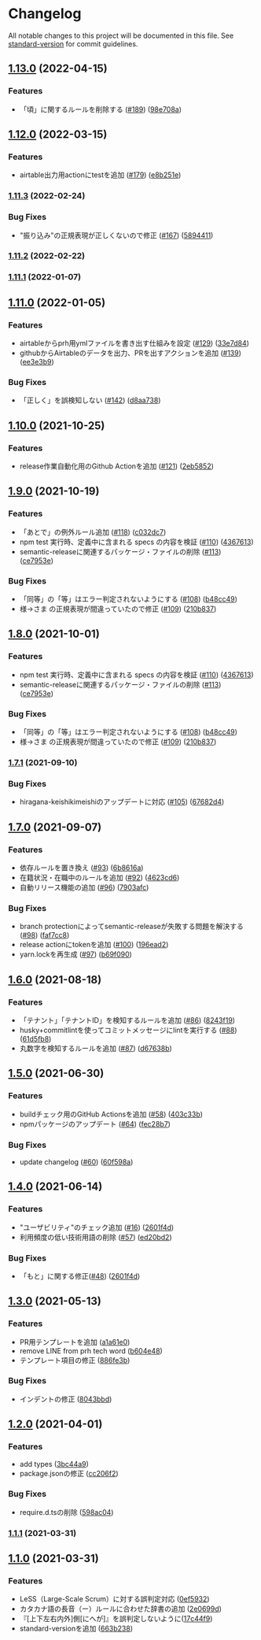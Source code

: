 # Changelog

All notable changes to this project will be documented in this file. See [standard-version](https://github.com/conventional-changelog/standard-version) for commit guidelines.

## [1.13.0](https://github.com/kufu/textlint-rule-preset-smarthr/compare/v1.12.0...v1.13.0) (2022-04-15)


### Features

* 「頃」に関するルールを削除する ([#189](https://github.com/kufu/textlint-rule-preset-smarthr/issues/189)) ([98e708a](https://github.com/kufu/textlint-rule-preset-smarthr/commit/98e708abadea9d3116d2eee58b95d80c33533b7f))

## [1.12.0](https://github.com/kufu/textlint-rule-preset-smarthr/compare/v1.11.3...v1.12.0) (2022-03-15)


### Features

* airtable出力用actionにtestを追加 ([#179](https://github.com/kufu/textlint-rule-preset-smarthr/issues/179)) ([e8b251e](https://github.com/kufu/textlint-rule-preset-smarthr/commit/e8b251eaccdefd04caa36cd95775c09b1d95c953))

### [1.11.3](https://github.com/kufu/textlint-rule-preset-smarthr/compare/v1.11.2...v1.11.3) (2022-02-24)


### Bug Fixes

* "振り込み"の正規表現が正しくないので修正 ([#167](https://github.com/kufu/textlint-rule-preset-smarthr/issues/167)) ([5894411](https://github.com/kufu/textlint-rule-preset-smarthr/commit/58944111dccbf197ca66b95bc90492ce76f34ff0))

### [1.11.2](https://github.com/kufu/textlint-rule-preset-smarthr/compare/v1.11.1...v1.11.2) (2022-02-22)

### [1.11.1](https://github.com/kufu/textlint-rule-preset-smarthr/compare/v1.11.0...v1.11.1) (2022-01-07)

## [1.11.0](https://github.com/kufu/textlint-rule-preset-smarthr/compare/v1.10.0...v1.11.0) (2022-01-05)


### Features

* airtableからprh用ymlファイルを書き出す仕組みを設定 ([#129](https://github.com/kufu/textlint-rule-preset-smarthr/issues/129)) ([33e7d84](https://github.com/kufu/textlint-rule-preset-smarthr/commit/33e7d84fec461c7378abf21b67c22565288be1c1))
* githubからAirtableのデータを出力、PRを出すアクションを追加 ([#139](https://github.com/kufu/textlint-rule-preset-smarthr/issues/139)) ([ee3e3b9](https://github.com/kufu/textlint-rule-preset-smarthr/commit/ee3e3b9240fd347884347e3d652402db73384862))


### Bug Fixes

* 「正しく」を誤検知しない ([#142](https://github.com/kufu/textlint-rule-preset-smarthr/issues/142)) ([d8aa738](https://github.com/kufu/textlint-rule-preset-smarthr/commit/d8aa738d61b993f646e432c3b5ce69d8475dcdc7))

## [1.10.0](https://github.com/kufu/textlint-rule-preset-smarthr/compare/v1.9.0...v1.10.0) (2021-10-25)


### Features

* release作業自動化用のGithub Actionを追加 ([#121](https://github.com/kufu/textlint-rule-preset-smarthr/issues/121)) ([2eb5852](https://github.com/kufu/textlint-rule-preset-smarthr/commit/2eb5852a23cc371a8513467b644538a9fee45e79))

## [1.9.0](https://github.com/kufu/textlint-rule-preset-smarthr/compare/v1.7.1...v1.9.0) (2021-10-19)


### Features

* 「あとで」の例外ルール追加 ([#118](https://github.com/kufu/textlint-rule-preset-smarthr/issues/118)) ([c032dc7](https://github.com/kufu/textlint-rule-preset-smarthr/commit/c032dc7dee82906ade4c89af773545a5727edb9e))
* npm test 実行時、定義中に含まれる specs の内容を検証 ([#110](https://github.com/kufu/textlint-rule-preset-smarthr/issues/110)) ([4367613](https://github.com/kufu/textlint-rule-preset-smarthr/commit/436761364989750b4d00088ef3c67dae009fcc3c))
* semantic-releaseに関連するパッケージ・ファイルの削除 ([#113](https://github.com/kufu/textlint-rule-preset-smarthr/issues/113)) ([ce7953e](https://github.com/kufu/textlint-rule-preset-smarthr/commit/ce7953e001d51b0ec6421e98f7d2cb2e4d2953c3))


### Bug Fixes

* 「同等」の「等」はエラー判定されないようにする ([#108](https://github.com/kufu/textlint-rule-preset-smarthr/issues/108)) ([b48cc49](https://github.com/kufu/textlint-rule-preset-smarthr/commit/b48cc49eb92ed8fb80b2fcf80ca64ea4f82ccba8))
* 様→さま の正規表現が間違っていたので修正 ([#109](https://github.com/kufu/textlint-rule-preset-smarthr/issues/109)) ([210b837](https://github.com/kufu/textlint-rule-preset-smarthr/commit/210b837b803070d7cd177d6095b333a1693c1e38))

## [1.8.0](https://github.com/kufu/textlint-rule-preset-smarthr/compare/v1.7.1...v1.8.0) (2021-10-01)


### Features

* npm test 実行時、定義中に含まれる specs の内容を検証 ([#110](https://github.com/kufu/textlint-rule-preset-smarthr/issues/110)) ([4367613](https://github.com/kufu/textlint-rule-preset-smarthr/commit/436761364989750b4d00088ef3c67dae009fcc3c))
* semantic-releaseに関連するパッケージ・ファイルの削除 ([#113](https://github.com/kufu/textlint-rule-preset-smarthr/issues/113)) ([ce7953e](https://github.com/kufu/textlint-rule-preset-smarthr/commit/ce7953e001d51b0ec6421e98f7d2cb2e4d2953c3))


### Bug Fixes

* 「同等」の「等」はエラー判定されないようにする ([#108](https://github.com/kufu/textlint-rule-preset-smarthr/issues/108)) ([b48cc49](https://github.com/kufu/textlint-rule-preset-smarthr/commit/b48cc49eb92ed8fb80b2fcf80ca64ea4f82ccba8))
* 様→さま の正規表現が間違っていたので修正 ([#109](https://github.com/kufu/textlint-rule-preset-smarthr/issues/109)) ([210b837](https://github.com/kufu/textlint-rule-preset-smarthr/commit/210b837b803070d7cd177d6095b333a1693c1e38))

### [1.7.1](https://github.com/kufu/textlint-rule-preset-smarthr/compare/v1.7.0...v1.7.1) (2021-09-10)


### Bug Fixes

* hiragana-keishikimeishiのアップデートに対応 ([#105](https://github.com/kufu/textlint-rule-preset-smarthr/issues/105)) ([67682d4](https://github.com/kufu/textlint-rule-preset-smarthr/commit/67682d4057674e3496ff845cee3e2b451088d0ac))

## [1.7.0](https://github.com/kufu/textlint-rule-preset-smarthr/compare/v1.6.0...v1.7.0) (2021-09-07)


### Features

* 依存ルールを置き換え ([#93](https://github.com/kufu/textlint-rule-preset-smarthr/issues/93)) ([6b8616a](https://github.com/kufu/textlint-rule-preset-smarthr/commit/6b8616a7fcb38b2c932628ce97b75b138b3eb213))
* 在籍状況・在職中のルールを追加 ([#92](https://github.com/kufu/textlint-rule-preset-smarthr/issues/92)) ([4623cd6](https://github.com/kufu/textlint-rule-preset-smarthr/commit/4623cd6010e13ea85e88706fc885601250f94218))
* 自動リリース機能の追加 ([#96](https://github.com/kufu/textlint-rule-preset-smarthr/issues/96)) ([7903afc](https://github.com/kufu/textlint-rule-preset-smarthr/commit/7903afc3647132764904ff4c6bb4e337da754f7a))


### Bug Fixes

* branch protectionによってsemantic-releaseが失敗する問題を解決する ([#98](https://github.com/kufu/textlint-rule-preset-smarthr/issues/98)) ([faf7cc8](https://github.com/kufu/textlint-rule-preset-smarthr/commit/faf7cc835701b22d48d0bb4d1afa897c553f14a0))
* release actionにtokenを追加 ([#100](https://github.com/kufu/textlint-rule-preset-smarthr/issues/100)) ([196ead2](https://github.com/kufu/textlint-rule-preset-smarthr/commit/196ead2161c8eada6ae077640e6aefba99f93423))
* yarn.lockを再生成 ([#97](https://github.com/kufu/textlint-rule-preset-smarthr/issues/97)) ([b69f090](https://github.com/kufu/textlint-rule-preset-smarthr/commit/b69f090ca548a66d96e3c3a60fd2be0a3dd36e8e))

## [1.6.0](https://github.com/kufu/textlint-rule-preset-smarthr/compare/v1.5.0...v1.6.0) (2021-08-18)


### Features

* 「テナント」「テナントID」を検知するルールを追加 ([#86](https://github.com/kufu/textlint-rule-preset-smarthr/issues/86)) ([8243f19](https://github.com/kufu/textlint-rule-preset-smarthr/commit/8243f19defc28beeb4da22f8c117b8e117431408))
* husky+commitlintを使ってコミットメッセージにlintを実行する ([#88](https://github.com/kufu/textlint-rule-preset-smarthr/issues/88)) ([61d5fb8](https://github.com/kufu/textlint-rule-preset-smarthr/commit/61d5fb8c88e3778d3522573ff844f5294d5e1579))
* 丸数字を検知するルールを追加 ([#87](https://github.com/kufu/textlint-rule-preset-smarthr/issues/87)) ([d67638b](https://github.com/kufu/textlint-rule-preset-smarthr/commit/d67638b16ac17c2f309198f5b87fa5bc5b302e1c))

## [1.5.0](https://github.com/kufu/textlint-rule-preset-smarthr/compare/v1.4.0...v1.5.0) (2021-06-30)


### Features

* buildチェック用のGitHub Actionsを追加 ([#58](https://github.com/kufu/textlint-rule-preset-smarthr/issues/58)) ([403c33b](https://github.com/kufu/textlint-rule-preset-smarthr/commit/403c33b9fc8fa6378bd02f8f9e1f7afe4bd58f5c))
* npmパッケージのアップデート ([#64](https://github.com/kufu/textlint-rule-preset-smarthr/issues/64)) ([fec28b7](https://github.com/kufu/textlint-rule-preset-smarthr/commit/fec28b74f9ed3a32d285d9363d5f30a4c8f0a0fd))


### Bug Fixes

* update changelog ([#60](https://github.com/kufu/textlint-rule-preset-smarthr/issues/60)) ([60f598a](https://github.com/kufu/textlint-rule-preset-smarthr/commit/60f598ab12b60953b781ab81e273c9f4ca29d411))

## [1.4.0](https://github.com/kufu/textlint-rule-preset-smarthr/compare/v1.3.0...v1.4.0) (2021-06-14)


### Features

* "ユーザビリティ"のチェック追加 ([#16](https://github.com/kufu/textlint-rule-preset-smarthr/issues/16)) ([2601f4d](https://github.com/kufu/textlint-rule-preset-smarthr/commit/2601f4d8e88e8b1c43692fce812708f7213ed79a))
* 利用頻度の低い技術用語の削除 ([#57](https://github.com/kufu/textlint-rule-preset-smarthr/issues/57)) ([ed20bd2](https://github.com/kufu/textlint-rule-preset-smarthr/commit/ed20bd23faaf3aec2be7bac488af01c881328f73))


### Bug Fixes

* 「もと」に関する修正([#48](https://github.com/kufu/textlint-rule-preset-smarthr/issues/48)) ([2601f4d](https://github.com/kufu/textlint-rule-preset-smarthr/commit/05d3b28b0aad28a05b9dc8346b8d5ab3b4a7d50b))


## [1.3.0](https://github.com/kufu/textlint-rule-preset-smarthr/compare/v1.2.0...v1.3.0) (2021-05-13)


### Features

* PR用テンプレートを追加 ([a1a61e0](https://github.com/kufu/textlint-rule-preset-smarthr/commit/a1a61e029498cf380003dc8d6fb3a798a836f78d))
* remove LINE from prh tech word ([b604e48](https://github.com/kufu/textlint-rule-preset-smarthr/commit/b604e48fa5c7d3d456cbcca8a0a6a689d76b2eb6))
* テンプレート項目の修正 ([886fe3b](https://github.com/kufu/textlint-rule-preset-smarthr/commit/886fe3bd59a495d78f3d6014c1649eac193b2166))


### Bug Fixes

* インデントの修正 ([8043bbd](https://github.com/kufu/textlint-rule-preset-smarthr/commit/8043bbd62e3d0ca6728e6aedefb2edbad7c6b7fa))

## [1.2.0](https://github.com/kufu/textlint-rule-preset-smarthr/compare/v1.1.1...v1.2.0) (2021-04-01)


### Features

* add types ([3bc44a9](https://github.com/kufu/textlint-rule-preset-smarthr/commit/3bc44a9045b7e419facc6c5318209faa62ba8003))
* package.jsonの修正 ([cc206f2](https://github.com/kufu/textlint-rule-preset-smarthr/commit/cc206f25c5f65981dc6b8a597543180d5f916a95))


### Bug Fixes

* require.d.tsの削除 ([598ac04](https://github.com/kufu/textlint-rule-preset-smarthr/commit/598ac0484b7884176604704819ee8986cbe46fcc))

### [1.1.1](https://github.com/kufu/textlint-rule-preset-smarthr/compare/v1.1.0...v1.1.1) (2021-03-31)

## [1.1.0](https://github.com/kgsi/textlint-rule-preset-smarthr/compare/v1.0.0...v1.1.0) (2021-03-31)

### Features

- LeSS（Large-Scale Scrum）に対する誤判定対応 ([0ef5932](https://github.com/kufu/textlint-rule-preset-smarthr/commit/0ef593209a056956eef11582f3aaef13fc790374))
- カタカナ語の長音（ー）ルールに合わせた辞書の追加 ([2e0699d](https://github.com/kgsi/textlint-rule-preset-smarthr/commit/2e0699d67c494cbb43fd79f0d881a4be99473f94))
- 『[上下左右内外]側[にへが]』を誤判定しないように([17c44f9](https://github.com/masinc/textlint-rule-preset-smarthr/commit/17c44f9c15ea8f3d7af7952c60af528b94b342b8))
- standard-versionを追加 ([663b238](https://github.com/kgsi/textlint-rule-preset-smarthr/commit/663b23842f6c43f3dcd5eaf1021ad0e4fea15087))